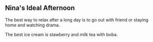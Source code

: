 ## Nina's Ideal Afternoon

The best way to relax after a long day is to go out with friend or staying home and watching drama.

The best ice cream is stawberry and milk tea with boba.